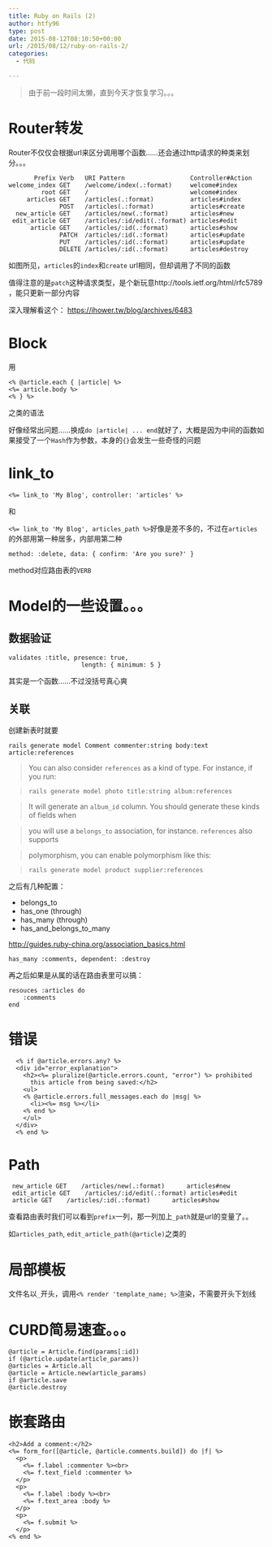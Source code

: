```yaml
---
title: Ruby on Rails (2)
author: htfy96
type: post
date: 2015-08-12T08:10:50+00:00
url: /2015/08/12/ruby-on-rails-2/
categories:
  - 代码

---
```

> 由于前一段时间太懒，直到今天才恢复学习。。。 

# Router转发

Router不仅仅会根据url来区分调用哪个函数……还会通过http请求的种类来划分。。。

           Prefix Verb   URI Pattern                  Controller#Action
    welcome_index GET    /welcome/index(.:format)     welcome#index
             root GET    /                            welcome#index
         articles GET    /articles(.:format)          articles#index
                  POST   /articles(.:format)          articles#create
      new_article GET    /articles/new(.:format)      articles#new
     edit_article GET    /articles/:id/edit(.:format) articles#edit
          article GET    /articles/:id(.:format)      articles#show
                  PATCH  /articles/:id(.:format)      articles#update
                  PUT    /articles/:id(.:format)      articles#update
                  DELETE /articles/:id(.:format)      articles#destroy

如图所见，`articles`的`index`和`create` url相同，但却调用了不同的函数

值得注意的是`patch`这种请求类型，是个新玩意http://tools.ietf.org/html/rfc5789 ，能只更新一部分内容

深入理解看这个： <https://ihower.tw/blog/archives/6483>

# Block

用

<pre><code class="language-ruby">&lt;% @article.each { |article| %&gt;
&lt;%= article.body %&gt;
&lt;% } %&gt;</code></pre>

之类的语法
  
好像经常出问题……换成`do |article| ... end`就好了，大概是因为中间的函数如果接受了一个`Hash`作为参数，本身的`{}`会发生一些奇怪的问题

# link_to

`<%= link_to 'My Blog', controller: 'articles' %>`
  
和
  
`<%= link_to 'My Blog', articles_path %>`好像是差不多的，不过在`articles`的外部用第一种居多，内部用第二种

`method: :delete, data: { confirm: 'Are you sure?' }`
  
method对应路由表的`VERB`

# Model的一些设置。。。

## 数据验证

<pre><code class="language-ruby">validates :title, presence: true,
                    length: { minimum: 5 }</code></pre>

其实是一个函数……不过没括号真心爽

## 关联

创建新表时就要

    rails generate model Comment commenter:string body:text article:references

> You can also consider `references` as a kind of type. For instance, if you run:
  
> `rails generate model photo title:string album:references`
  
> It will generate an `album_id` column. You should generate these kinds of fields when
  
> you will use a `belongs_to` association, for instance. `references` also supports
  
> polymorphism, you can enable polymorphism like this:
  
> `rails generate model product supplier:references` 

之后有几种配置：

  * belongs_to
  * has_one (through)
  * has_many (through)
  * has\_and\_belongs\_to\_many

<http://guides.ruby-china.org/association_basics.html>

    has_many :comments, dependent: :destroy

再之后如果是从属的话在路由表里可以搞：

    resouces :articles do
        :comments
    end

# 错误

      <% if @article.errors.any? %>
      <div id="error_explanation">
        <h2><%= pluralize(@article.errors.count, "error") %> prohibited
          this article from being saved:</h2>
        <ul>
        <% @article.errors.full_messages.each do |msg| %>
          <li><%= msg %></li>
        <% end %>
        </ul>
      </div>
      <% end %>

# Path

     new_article GET    /articles/new(.:format)      articles#new
     edit_article GET    /articles/:id/edit(.:format) articles#edit
     article GET    /articles/:id(.:format)      articles#show

查看路由表时我们可以看到`prefix`一列，那一列加上`_path`就是url的变量了。。

如`articles_path`, `edit_article_path(@article)`之类的

# 局部模板

文件名以`_`开头，调用`<% render 'template_name; %>`渲染，不需要开头下划线

# CURD简易速查。。。

    @article = Article.find(params[:id])
    if (@article.update(article_params))
    @articles = Article.all
    @article = Article.new(article_params)
    if @article.save
    @article.destroy

# 嵌套路由

    <h2>Add a comment:</h2>
    <%= form_for([@article, @article.comments.build]) do |f| %>
      <p>
        <%= f.label :commenter %><br>
        <%= f.text_field :commenter %>
      </p>
      <p>
        <%= f.label :body %><br>
        <%= f.text_area :body %>
      </p>
      <p>
        <%= f.submit %>
      </p>
    <% end %>